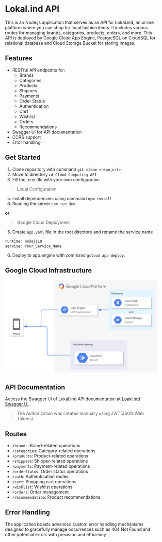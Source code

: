 # Lokal.ind API

This is an Node.js application that serves as an API for Lokal.ind, an online platform where you can shop for local fashion items. It includes various routes for managing brands, categories, products, orders, and more. This API is deployed by Google Cloud App Engine, PostgreSQL on CloudSQL for relational database and Cloud Storage Bucket for storing images.

## Features

- RESTful API endpoints for:
  - Brands
  - Categories
  - Products
  - Shippers
  - Payments
  - Order Status
  - Authentication
  - Cart
  - Wishlist
  - Orders
  - Recommendations
- Swagger UI for API documentation
- CORS support
- Error handling

## Get Started

1. Clone repository with command `git clone <repo_url>`
2. Move to directory `cd Cloud-Computing-API`
3. Fill the .env file with your own configuration

> Local Configuration
5. Install dependencies using command `npm install`
6. Running the server `npm run dev`.

**or**

> Google Cloud Deployment
5. Create `app.yaml` file in the root directory and rename the service name  
```
runtime: nodejs18  
service: Your_Service_Name
```
6. Deploy to app.engine with command `gcloud app deploy`.

## Google Cloud Infrastructure
![Infrastucture Image](Infrastucture/Lokal.ind%20Diagram.png)

## API Documentation

Access the Swagger UI of Lokal.ind API documentation at [Loakl.ind Swagger UI](https://lokal-ind.et.r.appspot.com/api-docs).
> The Authorization was created manually using JWT(JSON Web Tokens).

## Routes

- `/brands`: Brand-related operations
- `/categories`: Category-related operations
- `/products`: Product-related operations
- `/shippers`: Shipper-related operations
- `/payments`: Payment-related operations
- `/orderStatus`: Order status operations
- `/auth`: Authentication routes
- `/cart`: Shopping cart operations
- `/wishlist`: Wishlist operations
- `/orders`: Order management
- `/recommendation`: Product recommendations

## Error Handling

The application boasts advanced custom error handling mechanisms designed to gracefully manage occurrences such as 404 Not Found and other potential errors with precision and efficiency

